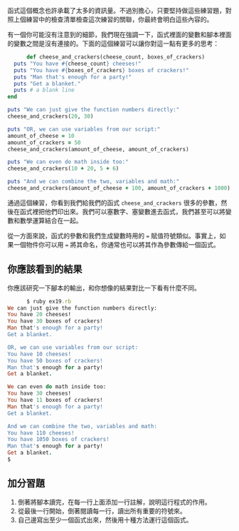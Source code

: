 函式這個概念也許承載了太多的資訊量。不過別擔心，只要堅持做這些練習題，對照上個練習中的檢查清單檢查這次練習的關聯，你最終會明白這些內容的。

有一個你可能沒有注意到的細節，我們現在強調一下，函式裡面的變數和腳本裡面的變數之間是沒有連接的。下面的這個練習可以讓你對這一點有更多的思考：

```rb
      def cheese_and_crackers(cheese_count, boxes_of_crackers)
  puts "You have #{cheese_count} cheeses!"
  puts "You have #{boxes_of_crackers} boxes of crackers!"
  puts "Man that's enough for a party!"
  puts "Get a blanket."
  puts # a blank line
end

puts "We can just give the function numbers directly:"
cheese_and_crackers(20, 30)

puts "OR, we can use variables from our script:"
amount_of_cheese = 10
amount_of_crackers = 50
cheese_and_crackers(amount_of_cheese, amount_of_crackers)

puts "We can even do math inside too:"
cheese_and_crackers(10 + 20, 5 + 6)

puts "And we can combine the two, variables and math:"
cheese_and_crackers(amount_of_cheese + 100, amount_of_crackers + 1000)

```

通過這個練習，你看到我們給我們的函式 `cheese_and_crackers` 很多的參數，然後在函式裡把他們印出來。我們可以塞數字、塞變數進去函式，我們甚至可以將變數和數學運算結合在一起。

從一方面來說，函式的參數和我們生成變數時用的 `=` 賦值符號類似。事實上，如果一個物件你可以用 `=` 將其命名，你通常也可以將其作為參數傳給一個函式。

## 你應該看到的結果

你應該研究一下腳本的輸出，和你想像的結果對比一下看有什麼不同。

```rb
      $ ruby ex19.rb
We can just give the function numbers directly:
You have 20 cheeses!
You have 30 boxes of crackers!
Man that's enough for a party!
Get a blanket.

OR, we can use variables from our script:
You have 10 cheeses!
You have 50 boxes of crackers!
Man that's enough for a party!
Get a blanket.

We can even do math inside too:
You have 30 cheeses!
You have 11 boxes of crackers!
Man that's enough for a party!
Get a blanket.

And we can combine the two, variables and math:
You have 110 cheeses!
You have 1050 boxes of crackers!
Man that's enough for a party!
Get a blanket.
$

```

## 加分習題

1.  倒著將腳本讀完，在每一行上面添加一行註解，說明這行程式的作用。
2.  從最後一行開始，倒著閱讀每一行，讀出所有重要的符號來。
3.  自己邊寫出至少一個函式出來，然後用十種方法運行這個函式。